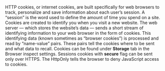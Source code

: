 HTTP cookies, or internet cookies, are built specifically for web browsers to track, personalize and save information about each user’s session. A “session” is the word used to define the amount of time you spend on a site. Cookies are created to identify you when you visit a new website. The web server — which stores the website’s data — sends a short stream of identifying information to your web browser in the form of cookies. This identifying data (known sometimes as “browser cookies”) is processed and read by “name-value” pairs. These pairs tell the cookies where to be sent and what data to recall. Cookies can be found under **Storage** tab in the Browser inspect settings. Sessions cookies with **secure** flag can be sent only over HTTPS. The HttpOnly tells the browser to deny JavaScript access to cookies.
